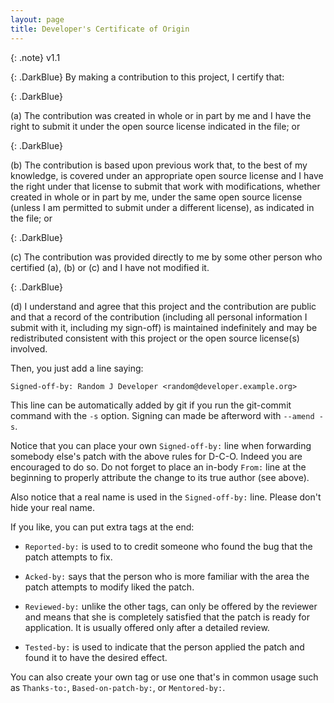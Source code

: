 ```yaml
---
layout: page
title: Developer's Certificate of Origin
---
```



{: .note}
v1.1

<!-- these are not blank lines, there are non breaking spaces -->

{: .DarkBlue}
By making a contribution to this project, I certify that:

{: .DarkBlue}

(a) The contribution was created in whole or in part by me and I have the right
to submit it under the open source license indicated in the file; or

{: .DarkBlue}

(b) The contribution is based upon previous work that, to the best of my
knowledge, is covered under an appropriate open source license and I have the
right under that license to submit that work with modifications, whether created
in whole or in part by me, under the same open source license (unless I am
permitted to submit under a different license), as indicated in the file; or

{: .DarkBlue}

(c) The contribution was provided directly to me by some other person who
certified (a), (b) or (c) and I have not modified it.

{: .DarkBlue}

(d) I understand and agree that this project and the contribution are public and
that a record of the contribution (including all personal information I submit
with it, including my sign-off) is maintained indefinitely and may be
redistributed consistent with this project or the open source license(s)
involved.


Then, you just add a line saying:

~~~
Signed-off-by: Random J Developer <random@developer.example.org>
~~~

This line can be automatically added by git if you run the git-commit command
with the ``-s`` option. Signing can made be afterword with ``--amend -s``.

Notice that you can place your own ``Signed-off-by:`` line when forwarding
somebody else's patch with the above rules for D-C-O.  Indeed you are encouraged
to do so.  Do not forget to place an in-body ``From:`` line at the beginning to
properly attribute the change to its true author (see above).

Also notice that a real name is used in the ``Signed-off-by:`` line. Please
don't hide your real name.

If you like, you can put extra tags at the end:

* `Reported-by:` is used to to credit someone who found the bug that the patch
  attempts to fix.

* `Acked-by:` says that the person who is more familiar with the area the patch
  attempts to modify liked the patch.

* `Reviewed-by:` unlike the other tags, can only be offered by the reviewer and
  means that she is completely satisfied that the patch is ready for
  application.  It is usually offered only after a detailed review.

* `Tested-by:` is used to indicate that the person applied the patch and found it to have the desired effect.

You can also create your own tag or use one that's in common usage such as
``Thanks-to:``, ``Based-on-patch-by:``, or ``Mentored-by:``.

<!--
vim: expandtab ts=2 :
-->
